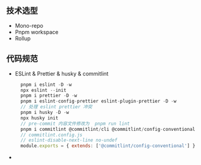 ## 技术选型

- Mono-repo
- Pnpm workspace
- Rollup

## 代码规范

- ESLint & Prettier & husky & commitlint

  ```js
    pnpm i eslint -D -w
    npx eslint --init
    pnpm i prettier -D -w
    pnpm i eslint-config-prettier eslint-plugin-prettier -D -w
    // 处理 eslint prettier 冲突
    pnpm i husky -D -w
    npx husky init
    // pre-commit 内容文件修改为  pnpm run lint
    pnpm i commitlint @commitlint/cli @commitlint/config-conventional -D -w
    // commitlint.config.js
    // eslint-disable-next-line no-undef
    module.exports = { extends: ['@commitlint/config-conventional'] };
  ```

-
